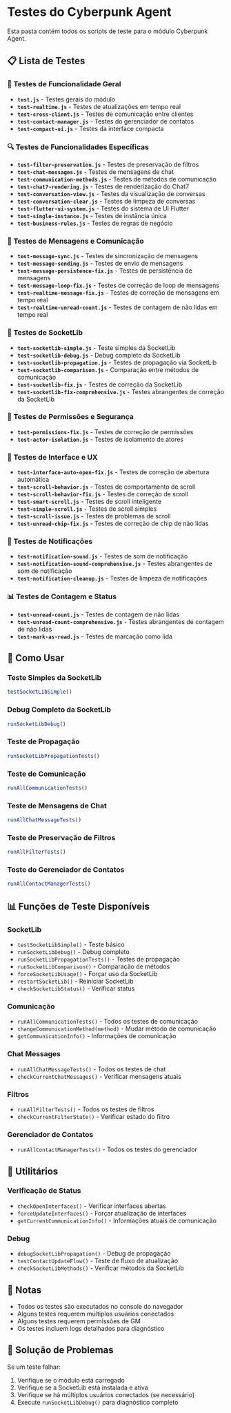 # Testes do Cyberpunk Agent

Esta pasta contém todos os scripts de teste para o módulo Cyberpunk Agent.

## 📋 Lista de Testes

### 🔧 Testes de Funcionalidade Geral
- **`test.js`** - Testes gerais do módulo
- **`test-realtime.js`** - Testes de atualizações em tempo real
- **`test-cross-client.js`** - Testes de comunicação entre clientes
- **`test-contact-manager.js`** - Testes do gerenciador de contatos
- **`test-compact-ui.js`** - Testes da interface compacta

### 🔍 Testes de Funcionalidades Específicas
- **`test-filter-preservation.js`** - Testes de preservação de filtros
- **`test-chat-messages.js`** - Testes de mensagens de chat
- **`test-communication-methods.js`** - Testes de métodos de comunicação
- **`test-chat7-rendering.js`** - Testes de renderização do Chat7
- **`test-conversation-view.js`** - Testes da visualização de conversas
- **`test-conversation-clear.js`** - Testes de limpeza de conversas
- **`test-flutter-ui-system.js`** - Testes do sistema de UI Flutter
- **`test-single-instance.js`** - Testes de instância única
- **`test-business-rules.js`** - Testes de regras de negócio

### 📱 Testes de Mensagens e Comunicação
- **`test-message-sync.js`** - Testes de sincronização de mensagens
- **`test-message-sending.js`** - Testes de envio de mensagens
- **`test-message-persistence-fix.js`** - Testes de persistência de mensagens
- **`test-message-loop-fix.js`** - Testes de correção de loop de mensagens
- **`test-realtime-message-fix.js`** - Testes de correção de mensagens em tempo real
- **`test-realtime-unread-count.js`** - Testes de contagem de não lidas em tempo real

### 🔌 Testes de SocketLib
- **`test-socketlib-simple.js`** - Teste simples da SocketLib
- **`test-socketlib-debug.js`** - Debug completo da SocketLib
- **`test-socketlib-propagation.js`** - Testes de propagação via SocketLib
- **`test-socketlib-comparison.js`** - Comparação entre métodos de comunicação
- **`test-socketlib-fix.js`** - Testes de correção da SocketLib
- **`test-socketlib-fix-comprehensive.js`** - Testes abrangentes de correção da SocketLib

### 🔐 Testes de Permissões e Segurança
- **`test-permissions-fix.js`** - Testes de correção de permissões
- **`test-actor-isolation.js`** - Testes de isolamento de atores

### 🎨 Testes de Interface e UX
- **`test-interface-auto-open-fix.js`** - Testes de correção de abertura automática
- **`test-scroll-behavior.js`** - Testes de comportamento de scroll
- **`test-scroll-behavior-fix.js`** - Testes de correção de scroll
- **`test-smart-scroll.js`** - Testes de scroll inteligente
- **`test-simple-scroll.js`** - Testes de scroll simples
- **`test-scroll-issue.js`** - Testes de problemas de scroll
- **`test-unread-chip-fix.js`** - Testes de correção de chip de não lidas

### 🔔 Testes de Notificações
- **`test-notification-sound.js`** - Testes de som de notificação
- **`test-notification-sound-comprehensive.js`** - Testes abrangentes de som de notificação
- **`test-notification-cleanup.js`** - Testes de limpeza de notificações

### 📊 Testes de Contagem e Status
- **`test-unread-count.js`** - Testes de contagem de não lidas
- **`test-unread-count-comprehensive.js`** - Testes abrangentes de contagem de não lidas
- **`test-mark-as-read.js`** - Testes de marcação como lida

## 🚀 Como Usar

### Teste Simples da SocketLib
```javascript
testSocketLibSimple()
```

### Debug Completo da SocketLib
```javascript
runSocketLibDebug()
```

### Teste de Propagação
```javascript
runSocketLibPropagationTests()
```

### Teste de Comunicação
```javascript
runAllCommunicationTests()
```

### Teste de Mensagens de Chat
```javascript
runAllChatMessageTests()
```

### Teste de Preservação de Filtros
```javascript
runAllFilterTests()
```

### Teste do Gerenciador de Contatos
```javascript
runAllContactManagerTests()
```

## 📊 Funções de Teste Disponíveis

### SocketLib
- `testSocketLibSimple()` - Teste básico
- `runSocketLibDebug()` - Debug completo
- `runSocketLibPropagationTests()` - Testes de propagação
- `runSocketLibComparison()` - Comparação de métodos
- `forceSocketLibUsage()` - Forçar uso da SocketLib
- `restartSocketLib()` - Reiniciar SocketLib
- `checkSocketLibStatus()` - Verificar status

### Comunicação
- `runAllCommunicationTests()` - Todos os testes de comunicação
- `changeCommunicationMethod(method)` - Mudar método de comunicação
- `getCommunicationInfo()` - Informações de comunicação

### Chat Messages
- `runAllChatMessageTests()` - Todos os testes de chat
- `checkCurrentChatMessages()` - Verificar mensagens atuais

### Filtros
- `runAllFilterTests()` - Todos os testes de filtros
- `checkCurrentFilterState()` - Verificar estado do filtro

### Gerenciador de Contatos
- `runAllContactManagerTests()` - Todos os testes do gerenciador

## 🔧 Utilitários

### Verificação de Status
- `checkOpenInterfaces()` - Verificar interfaces abertas
- `forceUpdateInterfaces()` - Forçar atualização de interfaces
- `getCurrentCommunicationInfo()` - Informações atuais de comunicação

### Debug
- `debugSocketLibPropagation()` - Debug de propagação
- `testContactUpdateFlow()` - Teste de fluxo de atualização
- `checkSocketLibMethods()` - Verificar métodos da SocketLib

## 📝 Notas

- Todos os testes são executados no console do navegador
- Alguns testes requerem múltiplos usuários conectados
- Alguns testes requerem permissões de GM
- Os testes incluem logs detalhados para diagnóstico

## 🐛 Solução de Problemas

Se um teste falhar:
1. Verifique se o módulo está carregado
2. Verifique se a SocketLib está instalada e ativa
3. Verifique se há múltiplos usuários conectados (se necessário)
4. Execute `runSocketLibDebug()` para diagnóstico completo 